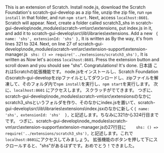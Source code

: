 This is an extension of Scratch. Install node.js, download the Scratch Foundation's scratch-gui-develop as a zip file, unzip the zip file, run `npm install` in that folder, and run `npm start`. Next, access `localhost:8601`. Scratch will appear.
Next, create a folder called scratch3_shs in scratch-gui-develop\node_modules\scratch-vm\src\extensions, put index.js in it, and add it to scratch-gui-develop\src\lib\libraries\extensions. Add a new 
` {
         name: 'shs',
         extensionId: 'shs'
     },`
It is written as By the way, it's from lines 321 to 324.
Next, on line 27 of scratch-gui-develop\node_modules\scratch-vm\src\extension-support\extension-manager.js
` shs: () => require('../extensions/scratch3_shs'),`
It is written as Now let's access `localhost:8601`.
Press the extension button and scroll down and you should see "shs". Congratulations! It's done.
日本語
これはScratchの拡張機能です。 node.jsをインストールし、Scratch Foundationのscratch-gui-developをzipファイルとしてダウンロードし、zipファイルを解凍して、そのフォルダ内で`npm install`を実行し、`npm start`を実行します。 次に、`localhost:8601` にアクセスします。 スクラッチがでてきます。
つぎに、scratch-gui-develop\node_modules\scratch-vm\src\extensionsのなかにscratch3_shsというフォルダを作り、そのなかにindex.jsを置いて、scratch-gui-develop\src\lib\libraries\extensions\index.jsxのなかに新しく`{
        name: 'shs',
        extensionId: 'shs' 
    },`
と記述します。ちなみに321から324行目までです。
つぎに、scratch-gui-develop\node_modules\scratch-vm\src\extension-support\extension-manager.jsの27行目に
`    shs: () => require('../extensions/scratch3_shs'),`
と記述します。これで`localhost:8601`にアクセスしてみましょう。
拡張機能のボタンを押して下にスクロールすると、"shs"があるはずです。おめでとう！できました。
